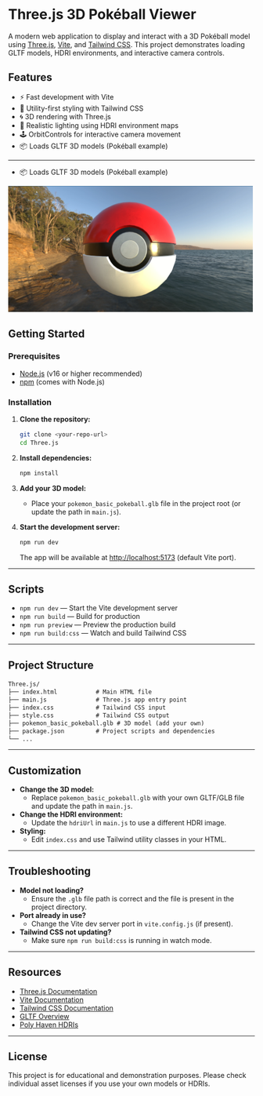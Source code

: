 # Three.js 3D Pokéball Viewer

A modern web application to display and interact with a 3D Pokéball model using [Three.js](https://threejs.org/), [Vite](https://vitejs.dev/), and [Tailwind CSS](https://tailwindcss.com/). This project demonstrates loading GLTF models, HDRI environments, and interactive camera controls.

## Features

- ⚡️ Fast development with Vite
- 🎨 Utility-first styling with Tailwind CSS
- 🌀 3D rendering with Three.js
- 🌅 Realistic lighting using HDRI environment maps
- 🕹️ OrbitControls for interactive camera movement
- 📦 Loads GLTF 3D models (Pokéball example)

---
- 📦 Loads GLTF 3D models (Pokéball example)

<img src="./preview.png" alt="3D Pokéball Preview" width="500"/>

## Getting Started

### Prerequisites
- [Node.js](https://nodejs.org/) (v16 or higher recommended)
- [npm](https://www.npmjs.com/) (comes with Node.js)

### Installation

1. **Clone the repository:**
   ```bash
   git clone <your-repo-url>
   cd Three.js
   ```

2. **Install dependencies:**
   ```bash
   npm install
   ```

3. **Add your 3D model:**
   - Place your `pokemon_basic_pokeball.glb` file in the project root (or update the path in `main.js`).

4. **Start the development server:**
   ```bash
   npm run dev
   ```
   The app will be available at [http://localhost:5173](http://localhost:5173) (default Vite port).

---

## Scripts

- `npm run dev` — Start the Vite development server
- `npm run build` — Build for production
- `npm run preview` — Preview the production build
- `npm run build:css` — Watch and build Tailwind CSS

---

## Project Structure

```
Three.js/
├── index.html           # Main HTML file
├── main.js              # Three.js app entry point
├── index.css            # Tailwind CSS input
├── style.css            # Tailwind CSS output
├── pokemon_basic_pokeball.glb # 3D model (add your own)
├── package.json         # Project scripts and dependencies
└── ...
```

---

## Customization

- **Change the 3D model:**
  - Replace `pokemon_basic_pokeball.glb` with your own GLTF/GLB file and update the path in `main.js`.
- **Change the HDRI environment:**
  - Update the `hdriUrl` in `main.js` to use a different HDRI image.
- **Styling:**
  - Edit `index.css` and use Tailwind utility classes in your HTML.

---

## Troubleshooting

- **Model not loading?**
  - Ensure the `.glb` file path is correct and the file is present in the project directory.
- **Port already in use?**
  - Change the Vite dev server port in `vite.config.js` (if present).
- **Tailwind CSS not updating?**
  - Make sure `npm run build:css` is running in watch mode.

---

## Resources

- [Three.js Documentation](https://threejs.org/docs/)
- [Vite Documentation](https://vitejs.dev/guide/)
- [Tailwind CSS Documentation](https://tailwindcss.com/docs/)
- [GLTF Overview](https://github.com/KhronosGroup/glTF)
- [Poly Haven HDRIs](https://polyhaven.com/hdris)

---

## License

This project is for educational and demonstration purposes. Please check individual asset licenses if you use your own models or HDRIs.
